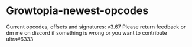# Growtopia-newest-opcodes
Current opcodes, offsets and signatures: v3.67
Please return feedback or dm me on discord if something is wrong or you want to contribute ultra#6333
